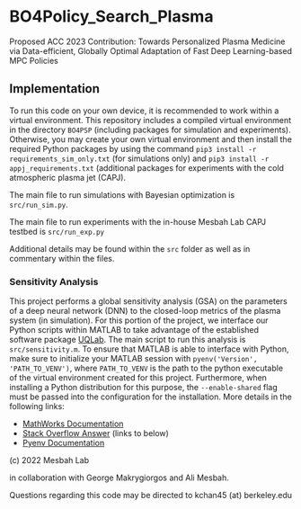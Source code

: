 # BO4Policy_Search_Plasma
Proposed ACC 2023 Contribution: Towards Personalized Plasma Medicine via Data-efficient, Globally Optimal Adaptation of Fast Deep Learning-based MPC Policies

## Implementation
To run this code on your own device, it is recommended to work within a virtual environment. This repository includes a compiled virtual environment in the directory `BO4PSP` (including packages for simulation and experiments). Otherwise, you may create your own virtual environment and then install the required Python packages by using the command
`pip3 install -r requirements_sim_only.txt` (for simulations only) and `pip3 install -r appj_requirements.txt` (additional packages for experiments with the cold atmospheric plasma jet (CAPJ).

The main file to run simulations with Bayesian optimization is `src/run_sim.py`.

The main file to run experiments with the in-house Mesbah Lab CAPJ testbed is `src/run_exp.py`

Additional details may be found within the `src` folder as well as in commentary within the files.

### Sensitivity Analysis
This project performs a global sensitivity analysis (GSA) on the parameters of a deep neural network (DNN) to the closed-loop metrics of the plasma system (in simulation). For this portion of the project, we interface our Python scripts within MATLAB to take advantage of the established software package [UQLab](https://www.uqlab.com). The main script to run this analysis is `src/sensitivity.m`. To ensure that MATLAB is able to interface with Python, make sure to initialize your MATLAB session with `pyenv('Version', 'PATH_TO_VENV')`, where `PATH_TO_VENV` is the path to the python executable of the virtual environment created for this project. Furthermore, when installing a Python distribution for this purpose, the `--enable-shared` flag must be passed into the configuration for the installation. More details in the following links: 
 * [MathWorks Documentation](https://www.mathworks.com/help/matlab/call-python-libraries.html)
 * [Stack Overflow Answer](https://stackoverflow.com/questions/72730769/pyenv-how-to-install-python-dynamic-shared-library) (links to below)
 * [Pyenv Documentation](https://github.com/pyenv/pyenv/blob/master/plugins/python-build/README.md#building-with---enable-shared)

(c) 2022 Mesbah Lab

in collaboration with George Makrygiorgos and Ali Mesbah.

Questions regarding this code may be directed to kchan45 (at) berkeley.edu
